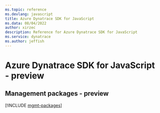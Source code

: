 ```yaml
---
ms.topic: reference
ms.devlang: javascript
title: Azure Dynatrace SDK for JavaScript
ms.data: 08/04/2022
author: xirzec
description: Reference for Azure Dynatrace SDK for JavaScript
ms.service: dynatrace
ms.author: jeffish
---
```

# Azure Dynatrace SDK for JavaScript - preview

## Management packages - preview
[!INCLUDE [mgmt-packages](dynatrace-mgmt-index.md)]